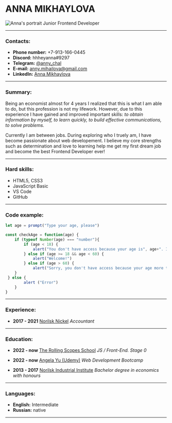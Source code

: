 # ANNA MIKHAYLOVA
 ![Anna's portrait](/img/photo_2022-11-29_13-56-53.jpg)
 Junior Frontend Developer
___
### Contacts:
* **Phone number:** +7-913-166-0445
* **Discord:** hhheyanna#9297
* **Telegram:** [@anny_chal](https://t.me/anny_chal)
* **E-mail:** anny.mihailova@gmail.com
* **LinkedIn:** [Anna Mikhaylova](https://www.linkedin.com/in/mikhaylovaanna)
___
### Summary:
Being an economist almost for 4 years I realized that this is what I am able to do, but this profession is not my lifework. However, due to this experience I have gained and improved important skills: *to obtain information by myself, to learn quickly, to build effective communications, to solve problems.*

Currently I am between jobs. During exploring who I truely am, I have become passionate about web developement. I believe my core strengths such as determination and love to learning help me get my first dream job and become the best Frontend Developer ever!
___
### Hard skills:
* HTML5, CSS3
* JavaScript Basic
* VS Code
* GitHub
___
### Code example:
```js
let age = prompt("Type your age, please")

const checkAge = function(age) {
    if (typeof Number(age) === "number"){
        if (age < 18) {
            alert("You don't have access because your age is", age+". It's less than 18")
        } else if (age >= 18 && age < 60) {
            alert("Welcome!")
        } else if (age > 60) {
            alert("Sorry, you don't have access because your age more than 60")
    }
 } else {
        alert ("Error")
    }
}
```
___
### Experience:
* **2017 - 2021** [Norilsk Nickel](https://www.nornickel.com/)
*Accountant*
___
### Education:
* **2022 - now** [The Rolling Scopes School](https://rs.school/)
*JS / Front-End. Stage 0*

* **2022 - now** [Angela Yu (Udemy)](https://www.udemy.com/course/the-complete-web-development-bootcamp/)
*Web Development Bootcamp*

* **2013 - 2017** [Norilsk Industrial Institute](https://www.norvuz.ru/)
*Bachelor degree in economics with honours*
___
### Languages:
* **English:** Intermediate
* **Russian:** native
___
